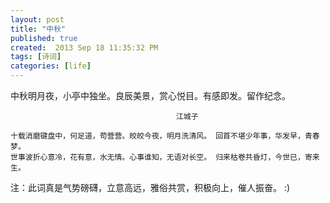 ```yaml
---
layout: post
title: "中秋"
published: true
created:  2013 Sep 18 11:35:32 PM
tags: [诗词]
categories: [life]
---
```


中秋明月夜，小亭中独坐。良辰美景，赏心悦目。有感即发。留作纪念。

                                         江城子

    十载消磨键盘中，何足道，苟营营。皎皎今夜，明月洗清风。 回首不堪少年事，华发早，青春梦。
    世事波折心意冷，花有意，水无情。心事谁知，无语对长空。 归来枯卷共昏灯，今世已，寄来生。


注：此词真是气势磅礴，立意高远，雅俗共赏，积极向上，催人振奋。 :)

